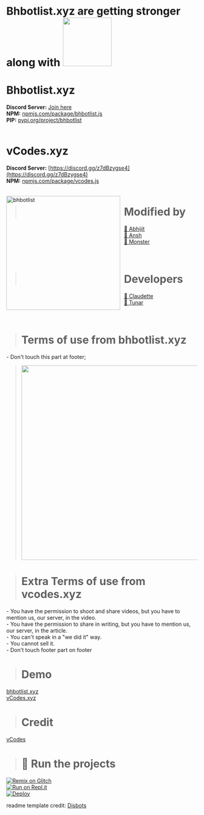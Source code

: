 # **Bhbotlist.xyz are getting stronger along with <img width="128" href="https://vcodes.xyz" src="https://cdn.discordapp.com/attachments/864310216762195978/873058979796906054/vCodes.png">**

# Bhbotlist.xyz
**Discord Server:** [Join here](https://bhbotlist.xyz/dc)<br>
**NPM:** [npmjs.com/package/bhbotlist.js](https://www.npmjs.com/bhbotlist.js)<br>
**PIP:** [pypi.org/project/bhbotlist](https://pypi.org/project/bhbotlist/)<br>
<br>
# vCodes.xyz
**Discord Server:** [https://discord.gg/z7dBzygse4](https://discord.gg/z7dBzygse4)<br>
**NPM:** [npmjs.com/package/vcodes.js](https://www.npmjs.com/package/vcodes.js)<br>
<br>

<img width="300" height="300" align="left" style="float: left; margin: 0 10px 0 0;" alt="bhbotlist" src="https://bhbotlist.xyz/img/logo.png"> 

> # Modified by
<a href="https://bhbotlist.xyz/user/836958855866089512">👤 Abhijit</a><br>
<a href="https://bhbotlist.xyz/user/671390595184459782">👤 Ansh</a><br>
<a href="https://bhbotlist.xyz/user/566113631499059220">👤 Monster</a><br>
<br><br>

> # Developers
<a href="https://github.com/iClaudette">👤 Claudette</a><br>
<a href="https://github.com/tunarjs">👤 Tunar</a><br>
<br><br>

> # Terms of use from bhbotlist.xyz
<a>- Don't touch this part at footer;</a><br>
><img width="512" src="https://cdn.discordapp.com/attachments/946643231746170991/957152042214899761/DONT_TOUCH_THIS.png">

> # Extra Terms of use from vcodes.xyz
<a>- You have the permission to shoot and share videos, but you have to mention us, our server, in the video.</a><br>
<a>- You have the permission to share in writing, but you have to mention us, our server, in the article.</a><br>
<a>- You can't speak in a "we did it" way.</a><br>
<a>- You cannot sell it.</a><br>
<a>- Don't touch footer part on footer</a><br>

> # Demo 
[bhbotlist.xyz](https://bhbotlist.xyz/)
<br>
[vCodes.xyz](https://vcodes.xyz/)

> # Credit 
[vCodes](https://vcodes.xyz/)

> # 💨 Run the projects
[![Remix on Glitch](https://cdn.glitch.com/2703baf2-b643-4da7-ab91-7ee2a2d00b5b%2Fremix-button.svg)](https://glitch.com/edit/#!/import/github/bhbotlist-xyz/bhbotlist)<br>
[![Run on Repl.it](https://repl.it/badge/github/disbotsxyz/Disbots)](https://repl.it/github/bhbotlist-xyz/bhbotlist)<br>
[![Deploy](https://www.herokucdn.com/deploy/button.svg)](https://heroku.com/deploy?template=https://github.com/bhbotlist-xyz/bhbotlist)

readme template credit:
[Disbots](https://disbots.xyz)
